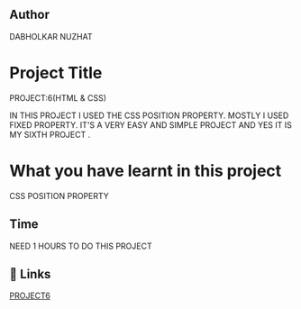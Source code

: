  ## Author 
 DABHOLKAR NUZHAT 
 
# Project Title
PROJECT:6(HTML & CSS)


IN THIS PROJECT I USED THE CSS POSITION PROPERTY.
MOSTLY I USED FIXED PROPERTY. IT'S A VERY EASY AND SIMPLE PROJECT AND YES IT IS MY SIXTH PROJECT .



 # What you have learnt in this project
CSS POSITION PROPERTY 

## Time
 NEED 1 HOURS TO DO THIS PROJECT

## 🔗 Links
[PROJECT6](https://project6a.netlify.app/)
